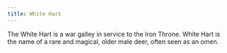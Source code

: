 ```yaml
---
title: White Hart
---
```


The White Hart is a war galley in service to the Iron Throne. White Hart is the name of a rare and magical, older male deer, often seen as an omen.


